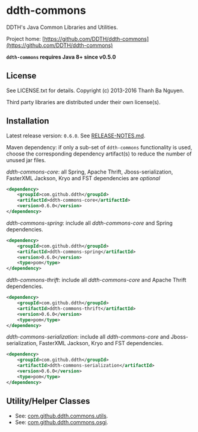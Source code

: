 ddth-commons
============

DDTH's Java Common Libraries and Utilities.

Project home:
[https://github.com/DDTH/ddth-commons](https://github.com/DDTH/ddth-commons)

**`ddth-commons` requires Java 8+ since v0.5.0**


## License ##

See LICENSE.txt for details. Copyright (c) 2013-2016 Thanh Ba Nguyen.

Third party libraries are distributed under their own license(s).


## Installation ##

Latest release version: `0.6.0`. See [RELEASE-NOTES.md](RELEASE-NOTES.md).

Maven dependency: if only a sub-set of `ddth-commons` functionality is used, choose the corresponding
dependency artifact(s) to reduce the number of unused jar files.

*ddth-commons-core*: all Spring, Apache Thrift, Jboss-serialization, FasterXML Jackson, Kryo and FST dependencies are *optional*

```xml
<dependency>
	<groupId>com.github.ddth</groupId>
	<artifactId>ddth-commons-core</artifactId>
	<version>0.6.0</version>
</dependency>
```

*ddth-commons-spring*: include all *ddth-commons-core* and Spring dependencies.

```xml
<dependency>
    <groupId>com.github.ddth</groupId>
    <artifactId>ddth-commons-spring</artifactId>
    <version>0.6.0</version>
    <type>pom</type>
</dependency>
```

*ddth-commons-thrift*: include all *ddth-commons-core* and Apache Thrift dependencies.

```xml
<dependency>
    <groupId>com.github.ddth</groupId>
    <artifactId>ddth-commons-thrift</artifactId>
    <version>0.6.0</version>
    <type>pom</type>
</dependency>
```

*ddth-commons-serialization*: include all *ddth-commons-core* and Jboss-serialization, FasterXML Jackson, Kryo and FST dependencies.

```xml
<dependency>
    <groupId>com.github.ddth</groupId>
    <artifactId>ddth-commons-serialization</artifactId>
    <version>0.6.0</version>
    <type>pom</type>
</dependency>
```


## Utility/Helper Classes ##

* See: [com.github.ddth.commons.utils](src/main/java/com/github/ddth/commons/utils/README.md).
* See: [com.github.ddth.commons.osgi](src/main/java/com/github/ddth/commons/osgi/README.md).
